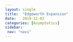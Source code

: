 ```yaml
---
layout: single
title:  "Edgeworth Expansion"
date:   2019-11-02
categories: [Asymptotics]
sidebar: 
 nav: "navi"
---
```


<object data="/assets/statistics/Edgeworth.pdf" type="application/pdf" width="100%" height="100%">
</object>